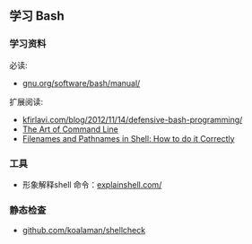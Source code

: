 ## 学习 Bash

### 学习资料

必读:

- [gnu.org/software/bash/manual/](https://www.gnu.org/software/bash/manual/)

扩展阅读:

- [kfirlavi.com/blog/2012/11/14/defensive-bash-programming/](http://www.kfirlavi.com/blog/2012/11/14/defensive-bash-programming/)
- [The Art of Command Line](https://github.com/jlevy/the-art-of-command-line)
- [Filenames and Pathnames in Shell: How to do it Correctly](https://www.dwheeler.com/essays/filenames-in-shell.html)

### 工具

- 形象解释shell 命令：[explainshell.com/](https://explainshell.com/)

### 静态检查

- [github.com/koalaman/shellcheck](https://github.com/koalaman/shellcheck)
